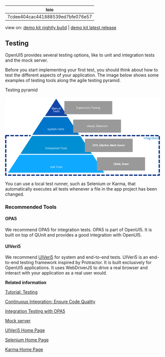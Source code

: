 <!-- loio7cdee404cac441888539ed7bfe076e57 -->

| loio |
| -----|
| 7cdee404cac441888539ed7bfe076e57 |

<div id="loio">

view on: [demo kit nightly build](https://openui5nightly.hana.ondemand.com/#/topic/7cdee404cac441888539ed7bfe076e57) | [demo kit latest release](https://openui5.hana.ondemand.com/#/topic/7cdee404cac441888539ed7bfe076e57)</div>

## Testing

OpenUI5 provides several testing options, like to unit and integration tests and the mock server.

Before you start implementing your first test, you should think about how to test the different aspects of your application. The image below shows some examples of testing tools along the agile testing pyramid.

   
  
Testing pyramid<a name="loio7cdee404cac441888539ed7bfe076e57__fig_u2g_t2y_2t"/>

 ![](loio88758c3b4ad94e9ca6508d106fe66972_LowRes.png "Testing pyramid") 

You can use a local test runner, such as Selenium or Karma, that automatically executes all tests whenever a file in the app project has been changed.

### Recommended Tools

#### OPA5

We recommend OPA5 for integration tests. OPA5 is part of OpenUI5. It is built on top of QUnit and provides a good integration with OpenUI5.

#### UIVeri5

We recommend [UIVeri5](https://www.npmjs.com/package/@ui5/uiveri5) for system and end-to-end tests. UIVeri5 is an end-to-end testing framework inspired by Protractor.
It is built exclusively for OpenUI5 applications. It uses WebDriverJS to drive a real browser and interact with your application as a real user would.


**Related information**  


[Tutorial: Testing](Testing_291c912.md)

[Continuous Integration: Ensure Code Quality](Continuous_Integration_Ensure_Code_Quality_fe7a158.md)

[Integration Testing with OPA5](Integration_Testing_with_One_Page_Acceptance_Tests_(OPA5)_2696ab5.md)

[Mock server](Mock_Server_3a9728e.md)

[UIVeri5 Home Page](https://www.npmjs.com/package/@ui5/uiveri5)

[Selenium Home Page](http://docs.seleniumhq.org/)

[Karma Home Page](https://www.npmjs.com/package/karma)

